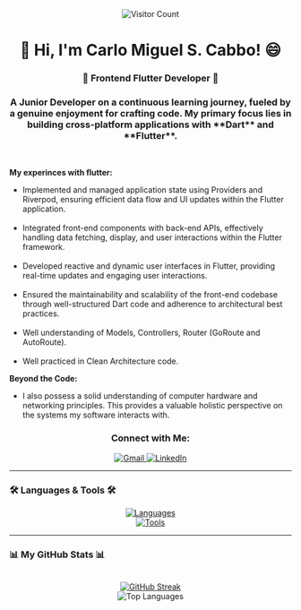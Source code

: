 <div align="center">
  <img src="https://komarev.com/ghpvc/?username=Khaloyyy&label=Profile%20views&color=5c7fb8&style=flat-square&logo=visitor-badge" alt="Visitor Count">
</div>


<h1 align="center">👋 Hi, I'm Carlo Miguel S. Cabbo! 😄</h1>
<h3 align="center">🚀 Frontend Flutter Developer 🚀</h3>


<h3 align="center">A Junior Developer on a continuous learning journey, fueled by a genuine enjoyment for crafting code. My primary focus lies in building cross-platform applications with **Dart** and **Flutter**.</h3>
<br>


**My experinces with flutter:**

* Implemented and managed application state using Providers and Riverpod, ensuring efficient data flow and UI updates within the Flutter application. <br><br>
* Integrated front-end components with back-end APIs, effectively handling data fetching, display, and user interactions within the Flutter framework.<br><br>
* Developed reactive and dynamic user interfaces in Flutter, providing real-time updates and engaging user interactions.<br><br>
* Ensured the maintainability and scalability of the front-end codebase through well-structured Dart code and adherence to architectural best practices.<br><br>
* Well understanding of Models, Controllers, Router (GoRoute and AutoRoute).<br><br>
* Well practiced in Clean Architecture code.

**Beyond the Code:**

* I also possess a solid understanding of computer hardware and networking principles. This provides a valuable holistic perspective on the systems my software interacts with.

<h3 align="center">Connect with Me:</h3>

<div align="center">
  <a href="mailto:carlocabbo11@gmail.com" target="_blank">
    <img src="https://img.shields.io/badge/Gmail-333333?style=for-the-badge&logo=gmail&logoColor=red" alt="Gmail"/>
  </a>
  <a href="https://www.linkedin.com/in/carlocabbo" target="_blank">
    <img src="https://img.shields.io/badge/LinkedIn-0077B5?style=for-the-badge&logo=linkedin&logoColor=white" alt="LinkedIn"/>
  </a>
</div>

---

### 🛠️ Languages & Tools 🛠️

<div align="center">
  <a href="https://skillicons.dev">
    <img src="https://skillicons.dev/icons?i=java,dart,flutter" alt="Languages"/>
  </a>
  <br/>
  <a href="https://skillicons.dev">
    <img src="https://skillicons.dev/icons?i=figma,vscode,androidstudio,discord,git" alt="Tools"/>
  </a>
</div>

---

### 📊 My GitHub Stats 📊

<div align="center">

  <br/>
  <a href="https://git.io/streak-stats"><img src="https://github-readme-streak-stats.herokuapp.com?user=Khaloyyy&theme=react&hide_longest_streak=true" alt="GitHub Streak" /></a>
  <br/>
  <img src="https://github-readme-stats.vercel.app/api/top-langs?username=Khaloyyy&show_icons=true&locale=en&layout=compact&theme=rose_pine" alt="Top Languages" />
</div>

